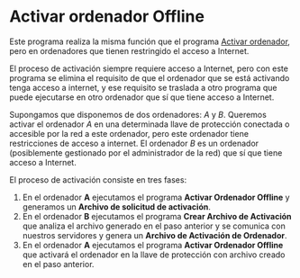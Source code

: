 # Activar ordenador Offline

Este programa realiza la misma función que el programa [Activar ordenador](../activar-ordenador.md), pero en ordenadores que tienen restringido el acceso a Internet.

El proceso de activación siempre requiere acceso a Internet, pero con este programa se elimina el requisito de que el ordenador que se está activando tenga acceso a internet, y ese requisito se traslada a otro programa que puede ejecutarse en otro ordenador que sí que tiene acceso a Internet.

Supongamos que disponemos de dos ordenadores: _A_ y _B_. Queremos activar el ordenador _A_ en una determinada llave de protección conectada o accesible por la red a este ordenador, pero este ordenador tiene restricciones de acceso a internet. El ordenador _B_ es un ordenador \(posiblemente gestionado por el administrador de la red\) que sí que tiene acceso a Internet.

El proceso de activación consiste en tres fases:

1. En el ordenador **A** ejecutamos el programa **Activar Ordenador Offline** y generamos un **Archivo de solicitud de activación**.
2. En el ordenador **B** ejecutamos el programa **Crear Archivo de Activación** que analiza el archivo generado en el paso anterior y se comunica con nuestros servidores y genera un **Archivo de Activación de Ordenador**.
3. En el ordenador **A** ejecutamos el programa **Activar Ordenador Offline** que activará el ordenador en la llave de protección con archivo creado en el paso anterior.



